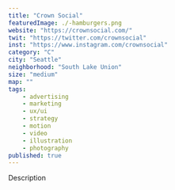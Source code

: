 ```yaml
---
title: "Crown Social"
featuredImage: ./-hamburgers.png
website: "https://crownsocial.com/"
twit: "https://twitter.com/crownsocial"
inst: "https://www.instagram.com/crownsocial"
category: "C"
city: "Seattle"
neighborhood: "South Lake Union"
size: "medium"
map: ""
tags:
    - advertising
    - marketing
    - ux/ui
    - strategy
    - motion
    - video
    - illustration
    - photography
published: true
---
```


Description
